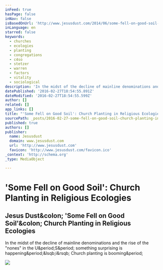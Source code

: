 ```yaml
---
inFeed: true
hasPage: false
inNav: false
isBasedOnUrl: 'http://www.jesusdust.com/2014/06/some-fell-on-good-soil-church-planting.html?m=1'
inLanguage: en
starred: false
keywords:
  - churches
  - ecologies
  - planting
  - congregations
  - c4so
  - stetzer
  - warren
  - factors
  - vitality
  - sociological
description: 'In the midst of the decline of mainline denominations and the rise of the "nones" in the U.S. something surprising is happening.[i] Church planting is booming.'
datePublished: '2016-02-27T18:54:55.891Z'
dateModified: '2016-02-27T18:54:55.599Z'
author: []
related: []
app_links: []
title: "'Some Fell on Good Soil': Church Planting in Religious Ecologies"
sourcePath: _posts/2016-02-27-some-fell-on-good-soil-church-planting-in-religious-ecolo.md
published: true
authors: []
publisher:
  name: Jesusdust
  domain: www.jesusdust.com
  url: 'http://www.jesusdust.com'
  favicon: 'http://www.jesusdust.com/favicon.ico'
_context: 'http://schema.org'
_type: MediaObject

---
```

# 'Some Fell on Good Soil': Church Planting in Religious Ecologies

<article style=""><h1>Jesus Dust&amp;colon; 'Some Fell on Good Soil'&amp;colon; Church Planting in Religious Ecologies</h1><p>In the midst of the decline of mainline denominations and the rise of the "nones" in the U&amp;period;S&amp;period; something surprising is happening&amp;period;&amp;lsqb;i&amp;rsqb; Church planting is booming&amp;period;</p><img src="https://1.bp.blogspot.com/-Qq1u2PxLX68/U4XtfCbFdWI/AAAAAAAAD-k/Z6Xc6seBUaU/s1600/ChurchPlanting.png" /></article>